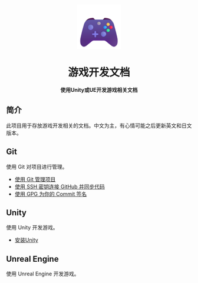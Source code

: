<p align="center">
  <img src="Images/gamepad.png" width="120" />
</p>
<h1 align="center">游戏开发文档</h1>
<p align="center"><strong>使用Unity或UE开发游戏相关文档</strong></p>

## 简介
此项目用于存放游戏开发相关的文档。中文为主，有心情可能之后更新英文和日文版本。

## Git
使用 Git 对项目进行管理。
- [使用 Git 管理项目](Git/GitUsing.md)
- [使用 SSH 密钥连接 GitHub 并同步代码](Git/GitUsing_SSH.md)
- [使用 GPG 为你的 Commit 签名](Git/GitUsing_GPG.md)

## Unity
使用 Unity 开发游戏。
- [安装Unity](Unity/UnityInstalling.md)

## Unreal Engine
使用 Unreal Engine 开发游戏。